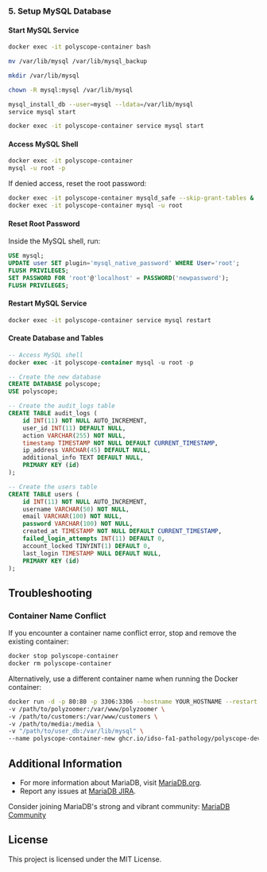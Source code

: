 

### 5. Setup MySQL Database

#### Start MySQL Service

```bash
docker exec -it polyscope-container bash

mv /var/lib/mysql /var/lib/mysql_backup

mkdir /var/lib/mysql

chown -R mysql:mysql /var/lib/mysql

mysql_install_db --user=mysql --ldata=/var/lib/mysql
service mysql start

docker exec -it polyscope-container service mysql start
```

#### Access MySQL Shell

```bash
docker exec -it polyscope-container
mysql -u root -p
```

If denied access, reset the root password:

```bash
docker exec -it polyscope-container mysqld_safe --skip-grant-tables &
docker exec -it polyscope-container mysql -u root
```

#### Reset Root Password

Inside the MySQL shell, run:

```sql
USE mysql;
UPDATE user SET plugin='mysql_native_password' WHERE User='root';
FLUSH PRIVILEGES;
SET PASSWORD FOR 'root'@'localhost' = PASSWORD('newpassword');
FLUSH PRIVILEGES;
```

#### Restart MySQL Service

```bash
docker exec -it polyscope-container service mysql restart
```

#### Create Database and Tables

```sql
-- Access MySQL shell
docker exec -it polyscope-container mysql -u root -p

-- Create the new database
CREATE DATABASE polyscope;
USE polyscope;

-- Create the audit_logs table
CREATE TABLE audit_logs (
    id INT(11) NOT NULL AUTO_INCREMENT,
    user_id INT(11) DEFAULT NULL,
    action VARCHAR(255) NOT NULL,
    timestamp TIMESTAMP NOT NULL DEFAULT CURRENT_TIMESTAMP,
    ip_address VARCHAR(45) DEFAULT NULL,
    additional_info TEXT DEFAULT NULL,
    PRIMARY KEY (id)
);

-- Create the users table
CREATE TABLE users (
    id INT(11) NOT NULL AUTO_INCREMENT,
    username VARCHAR(50) NOT NULL,
    email VARCHAR(100) NOT NULL,
    password VARCHAR(100) NOT NULL,
    created_at TIMESTAMP NOT NULL DEFAULT CURRENT_TIMESTAMP,
    failed_login_attempts INT(11) DEFAULT 0,
    account_locked TINYINT(1) DEFAULT 0,
    last_login TIMESTAMP NULL DEFAULT NULL,
    PRIMARY KEY (id)
);
```

## Troubleshooting

### Container Name Conflict

If you encounter a container name conflict error, stop and remove the existing container:

```bash
docker stop polyscope-container
docker rm polyscope-container
```

Alternatively, use a different container name when running the Docker container:

```bash
docker run -d -p 80:80 -p 3306:3306 --hostname YOUR_HOSTNAME --restart always \
-v /path/to/polyzoomer:/var/www/polyzoomer \
-v /path/to/customers:/var/www/customers \
-v /path/to/media:/media \
-v "/path/to/user_db:/var/lib/mysql" \
--name polyscope-container-new ghcr.io/idso-fa1-pathology/polyscope-development:latest
```

## Additional Information

- For more information about MariaDB, visit [MariaDB.org](http://mariadb.org/).
- Report any issues at [MariaDB JIRA](http://mariadb.org/jira).

Consider joining MariaDB's strong and vibrant community: [MariaDB Community](https://mariadb.org/get-involved/)

## License

This project is licensed under the MIT License.
